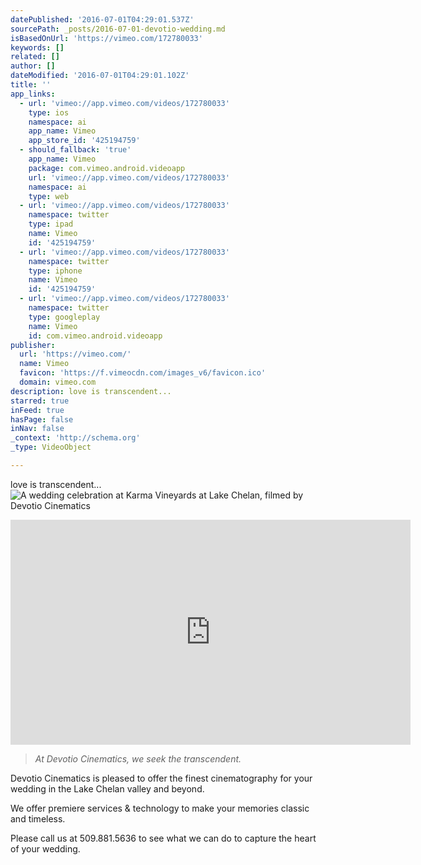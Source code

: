 ```yaml
---
datePublished: '2016-07-01T04:29:01.537Z'
sourcePath: _posts/2016-07-01-devotio-wedding.md
isBasedOnUrl: 'https://vimeo.com/172780033'
keywords: []
related: []
author: []
dateModified: '2016-07-01T04:29:01.102Z'
title: ''
app_links:
  - url: 'vimeo://app.vimeo.com/videos/172780033'
    type: ios
    namespace: ai
    app_name: Vimeo
    app_store_id: '425194759'
  - should_fallback: 'true'
    app_name: Vimeo
    package: com.vimeo.android.videoapp
    url: 'vimeo://app.vimeo.com/videos/172780033'
    namespace: ai
    type: web
  - url: 'vimeo://app.vimeo.com/videos/172780033'
    namespace: twitter
    type: ipad
    name: Vimeo
    id: '425194759'
  - url: 'vimeo://app.vimeo.com/videos/172780033'
    namespace: twitter
    type: iphone
    name: Vimeo
    id: '425194759'
  - url: 'vimeo://app.vimeo.com/videos/172780033'
    namespace: twitter
    type: googleplay
    name: Vimeo
    id: com.vimeo.android.videoapp
publisher:
  url: 'https://vimeo.com/'
  name: Vimeo
  favicon: 'https://f.vimeocdn.com/images_v6/favicon.ico'
  domain: vimeo.com
description: love is transcendent...
starred: true
inFeed: true
hasPage: false
inNav: false
_context: 'http://schema.org'
_type: VideoObject

---
```

love is transcendent...
![A wedding celebration at Karma Vineyards at Lake Chelan, filmed by Devotio Cinematics](https://imgflo.herokuapp.com/graph/vahj1ThiexotieMo/e49633dbb82a1f802bef86d703638332/croprotate.jpg?cropheight=852&cropwidth=1280&degrees=0&input=https%3A%2F%2Fthe-grid-user-content.s3-us-west-2.amazonaws.com%2F587a9907-dd86-4e0d-bfdb-9e713317089b.jpg&x=0&y=0)

<iframe src="https://cdn.embedly.com/widgets/media.html?src=https%3A%2F%2Fplayer.vimeo.com%2Fvideo%2F172780033&amp;url=https%3A%2F%2Fvimeo.com%2F172780033&amp;image=http%3A%2F%2Fi.vimeocdn.com%2Fvideo%2F578722633_640.jpg&amp;key=b7d04c9b404c499eba89ee7072e1c4f7&amp;type=text%2Fhtml&amp;schema=vimeo" width="640" height="360" scrolling="no" frameborder="0" allowfullscreen="" style=""></iframe>

> _At Devotio Cinematics, we seek the transcendent._

Devotio Cinematics is pleased to offer the finest cinematography for your wedding in the Lake Chelan valley and beyond.

We offer premiere services & technology to make your memories classic and timeless.

Please call us at 509.881.5636 to see what we can do to capture the heart of your wedding.
